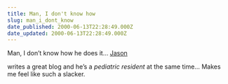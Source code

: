 ```yaml
---
title: Man, I don't know how
slug: man_i_dont_know
date_published: 2000-06-13T22:28:49.000Z
date_updated: 2000-06-13T22:28:49.000Z
---
```


Man, I don’t know how he does it… [Jason](http://q.queso.com/)

writes a great blog and he’s a *pediatric resident* at the same time… Makes me feel like such a slacker.
